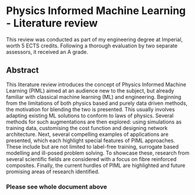 # Physics Informed Machine Learning - Literature review

This review was conducted as part of my engineering degree at Imperial, worth 5 ECTS credits. Following a thorough evaluation by two separate assessors, it received an A grade.


## Abstract

This literature review introduces the concept of Physics Informed Machine Learning (PIML) aimed
at an audience new to the subject, but already familiar with classical machine learning (ML) and
engineering. Beginning from the limitations of both physics based and purely data driven methods,
the motivation for blending the two is presented. This usually involves adapting existing ML solutions
to conform to laws of physics. Several methods for such augmentations are then explored: using
simulations as training data, customising the cost function and designing network architecture. Next,
several compelling examples of applications are presented, which each highlight special features of
PIML approaches. These include but are not limited to label-free training, surrogate based modelling
and ill-posed problem solving. To showcase these, research from several scientific fields are considered
with a focus on fibre reinforced composites. Finally, the current hurdles of PIML are highlighted and
future promising areas of research identified.

### Please see whole document above
